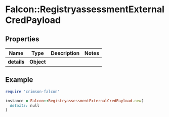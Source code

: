 # Falcon::RegistryassessmentExternalCredPayload

## Properties

| Name | Type | Description | Notes |
| ---- | ---- | ----------- | ----- |
| **details** | **Object** |  |  |

## Example

```ruby
require 'crimson-falcon'

instance = Falcon::RegistryassessmentExternalCredPayload.new(
  details: null
)
```

